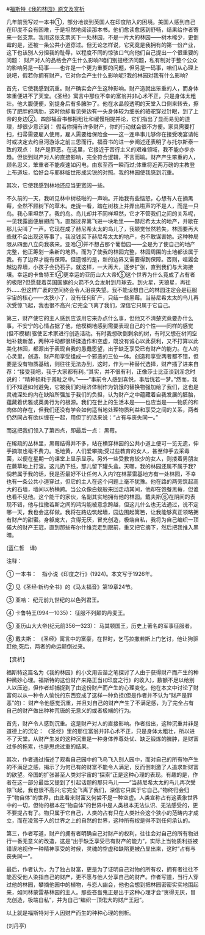 #[福斯特《我的林园》原文及赏析](https://www.vrrw.net/wx/12515.html)

几年前我写过一本书①，部分地谈到英国人在印度陷入的困境。美国人感到自己在印度不会有困难，于是坦然地阅读那本书。他们愈读愈感到舒畅，结果给作者寄来一张支票。我用这张支票买下一处林园，不是一片大的林园——树木稀少，更倒霉的是，还被一条公共小道穿过。但无论怎样说，它究竟是我拥有的第一份产业，这下也该别人分担我的耻辱，以程度不同的惊骇口气向他们自己提出一个很重要的问题： 财产对人的品格会产生什么影响?咱们别提经济问题，私有制对于整个公众的影响另是一码事——也许是一个更为重要的问题，但另是一码事，咱们从心理上说吧，假若你拥有财产，它对你会产生什么影响呢?我的林园对我有什么影响?

首先，它使我感到沉重。财产确实会产生这种影响。财产造就出笨重的人，而身体笨重便进不了天堂。《圣经》寓言中那位不幸的富翁并非心术不正，只是身体太粗壮。他大腹便便，别提身后有多臃肿了。他在水晶般透明的天堂入口侧来转去，擦伤了肥胖的两肋，这时他却看见旁边有一头身体较为细长的骆驼穿过针眼，到了上帝的身边②。四部福音书都把粗壮和缓慢相提并论，它们指出了显而易见的道理，却很少意识到： 假若你拥有许多财产，你的行动就会很不方便。家具需要打扫，扫帚需要雇人使用，雇人需要给保险金——这一连串事儿够你在接受晚宴请帖时或决定去约旦河游泳之前三思而行。福音书的进一步阐述还表明了与托尔斯泰一致的观点： 财产是罪恶。在这里，它接近于苦行主义的艰难领域，我不能亦步亦趋。但谈到财产对人的直接影响，完全符合逻辑，不言而喻。财产产生笨重的人，顾名思义，笨重者不能疾速如闪电，由东至西一瞬而过;体重将近两万磅的主教登上布道坛，恰好会与耶稣临世形成尖锐的对照。我的林园使我感到沉重。

其次，它使我感到林地还应当更宽阔一些。



不久前的一天，我听见林中树枝啪的一声响。开始我有些恼怒，心想有人在摘黑莓，全然不顾树下的草木。走拢一看，踏在树枝上并弄出啪声的不是人，而是一只鸟。我心里坦然了。我的鸟。鸟儿却并不同样坦然，它才不管我们之间的关系呢，一见我露面便展翅而飞，直越过界篱飞进一块地里——赫尼希太太的地产，并歇在那儿尖叫了一声。它现在成了赫尼希太太的鸟儿了，我顿觉怅然若失，林园要再大些就不会出现这等事了。我没钱买下赫尼希太太的地产，也不敢谋害她。这种种局限从四面八立向我袭来。亚哈③并不想占那个葡萄园——全是为了使自己的地产完整，他正筹划一条新的地界。而为了使我的林园完整，林园周围的土地都该属于我。有了边界才能有保障。但遗憾的是，新的边界又需要得到保障。否则，喧嚣会越边界墙，小孩子会扔石子。就这样，一大再大，逐步扩张，直到我们与大海接壤。幸运的卡鲁特王!④更幸运的亚历山大大帝!⑤这个世界为什么竟成了占有者的极限?但愿载着英国国旗的火箭不久会发射到月球去。到火星，天狼星，再往外……但这样广袤的空间终会令人沮丧失望。我不能设想自己的林园注定会是征服宇宙的核心——太狭小了，没有任何矿产，只结一些黑莓。当赫尼希太太的鸟儿再次受惊飞起，我也很不高兴;它完全飞离了我们，深信它只属于它自己。

第三，财产使它的主人感到应该用它来办点什么事，但他又不清楚究竟要办什么事。不安宁的心情占据了他，他模糊地感到需要表现自己的个性——同样的感觉(但不模糊)驱使艺术家进行创造活动。有时我想砍倒剩余的树，有时又想在树间空地补栽新苗，两种冲动都很矫揉造作和空虚，既没有诚心以此获利，又不打算以此美化林园，都源出于表现自我的愚蠢愿望，出于缺乏享受已有财产的能力。在人的心灵里，创造、财产和享受组成一个邪恶的三位一体。创造和享受两者都不错，但要是没有物质基础，则往往无法办到，这时，作为一种替代选择，财产插了进来自荐：“接受我吧，我于大家都有利。”其实，并不很有利，正像莎士比亚谈到淫念时说的：“精神损耗于羞耻之中。”——“事前令人感到喜悦，事后恍若一梦。”然而，我们不知道如何避免，它被我们的经济体制作为饥饿的替换物强加给了我们，这也是灵魂深处的内在缺陷所强加于我们的负担，认为财产之中蕴藏着自我发展的胚胎，蕴藏着优雅或英勇行为的根源。我们在世上的生活本是——也应当是——物质的和肉体的存在，但我们还没有学会如何适当地处理物质利益和享受之间的关系，两者仍然同占有欲纠缠在一起，用但丁的话来说：“占有与丧失同一。”

而这把我们领入了第四点，即最后一点： 黑莓。

在稀疏的丛林里，黑莓结得并不多，站在横穿林园的公共小道上便可一览无遗，伸手摘取也毫不费力。毛地黄，人们爱攀摘;受过些教育的女人，甚至伸手去采毒菌，以便在星期一的课堂上显示显示。另外一些受教育较少的女人，则搂着男朋友在蕨草地上打滚。这儿扔下纸，那儿留下罐头盒。天哪，我的林园还属不属于我?倘若属于我的话，我是否最好不让任何人入内?在林蒙雷基地方有一处林园，不幸也有一条公共小道穿过，但它的主人在这个问题上毫不犹豫。他在路的两旁筑起高大的石墙，墙间以桥横跨。当公众像白蚁般来回走动其间，他却在饱餐黑莓，但谁也看不见他。这个能干的家伙，名副其实地拥有他的林园。戴夫斯⑥在阴间的表现不错，他与拉撒若斯之间的鸿沟能被意念跨越，但这儿什么也无法通过，说不定哪一天，我也会这样做。我将在路边筑起墙，园边围起篱笆，让我能够真正领略拥有财产的甜蜜。身躯庞大，贪得无厌，冒充创造，极端自私，我将为自己编织一顶偌大的财产王冠，直到那些布尔什维克走到跟前，重又把它摘下，然后把我推入黑暗。

(蓝仁哲　译)

注释：

① 一本书：　指小说《印度之行》(1924)。本文写于1926年。

② 见《圣经·新约全书》的《马太福音》第19章24节。

③ 亚哈： 纪元前九世纪的以色列君王。

④ 卡鲁特王(994—1035)： 征服不列颠的丹麦王。

⑤ 亚历山大大帝(纪元前356—323)： 马其顿国王，历史上著名的军事征服者。

⑥ 戴夫斯： 《圣经》寓言中的富豪，在世时，乞丐拉撒若斯上门乞讨，他让狗驱赶他;死后，两者的命运颠倒过来。

【赏析】

福斯特这篇名为《我的林园》的小文用诙谐之笔探讨了人由于获得财产而产生的种种微妙心理。福斯特的这份财产来路正当(《印度之行》的收入)，数额不足以给别人以压迫，但作者却捕捉到了由这份财产而产生的心理变化。他在本文中讨论了财富何以从一种令人愉悦的东西变成了这样一种负担(但是作者并不认为“财产是罪恶”的)： 财产令他感觉沉重，并且对自己的财产产生了不满足感，为了完全占有自己的财产做出种种荒唐的无意义的或者极端的行为。

首先，财产令人感到沉重。这是财产对人的直接影响。作者指出，这种沉重并非是道德上的沉沦： 《圣经》里的那位富翁并非心术不正，只是身体太粗壮，所以进不了天堂。从财产生发的这种沉重是一种身体养尊处优、缺乏锻炼的臃肿，是财富过多的拖累，也是思虑过重的结果。

其次，作者通过描述了观看自己园中的飞鸟飞入别人园中，而对自己的所有物产生的不满足之感，揭示了为何已有的财富不能令人满足，反而倒刺激了人追求新财富的欲望。帝国的扩张甚至人类对宇宙的“探索”正是这种心理的表现。有趣的是，作者在这一部分最后又提到了引起话题的那只鸟儿——“当赫尼希太太的鸟儿再次受惊飞起，我也很不高兴;它完全飞离了我们，深信它只属于它自己。”物终归会归于“物自体”的世界，由此看来财富又何尝不是一种空虚。人类宣称占有这表象世界中的一切，但物的根本在“物自体”的世界中是人类根本无法认识、无法感受的，更不要提占有了。物只属于它自己，人类的占有只在人类社会这个狭小的范畴内才成立，而在凌驾于人的世界之上的自然的世界，这种所有权是得不到任何承认的。

第三，作者写道，财产的拥有者明确自己对财产的权利，往往会对自己的所有物进行一番无意义的改造，这是“出于缺乏享受已有财产的能力”，实际上当物质利益被错误地视作一种精神享受的时候，灵魂的空虚和缺陷更被凸显出来，这时“占有与丧失同一”。

最后，作者认为，为了独占财富，更是为了证明自己对物的所有权，拥有者往往不能忍受他人染指自己的财产，更不愿与他人分享自己的财产。作者写道，当行人穿过他的林园，攀摘他园中的植物，与恋人幽会，他也会想到把林园密密实实地围起来，如同林蒙雷基林园的主人。那些吝啬鬼正是出于这种心理才会“贪得无厌，冒充创造，极端自私”，并为自己“编织一顶偌大的财产王冠”。

以上就是福斯特对于人因财产而生的种种心理的剖析。

(刘丹亭)

